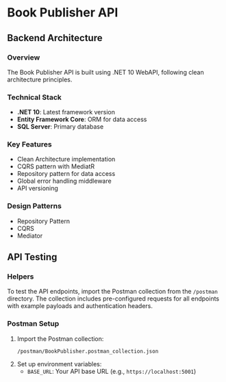 # Book Publisher API

## Backend Architecture

### Overview
The Book Publisher API is built using .NET 10 WebAPI, following clean architecture principles.

### Technical Stack
- **.NET 10**: Latest framework version
- **Entity Framework Core**: ORM for data access
- **SQL Server**: Primary database

### Key Features
- Clean Architecture implementation
- CQRS pattern with MediatR
- Repository pattern for data access
- Global error handling middleware
- API versioning

### Design Patterns
- Repository Pattern
- CQRS
- Mediator

## API Testing

### Helpers
To test the API endpoints, import the Postman collection from the `/postman` directory. The collection includes pre-configured requests for all endpoints with example payloads and authentication headers.

### Postman Setup
1. Import the Postman collection:
   ```
   /postman/BookPublisher.postman_collection.json
   ```
2. Set up environment variables:
   - `BASE_URL`: Your API base URL (e.g., `https://localhost:5001`)

